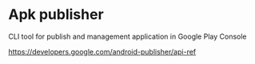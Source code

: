 # Apk publisher
CLI tool for publish and management application in Google Play Console

https://developers.google.com/android-publisher/api-ref
